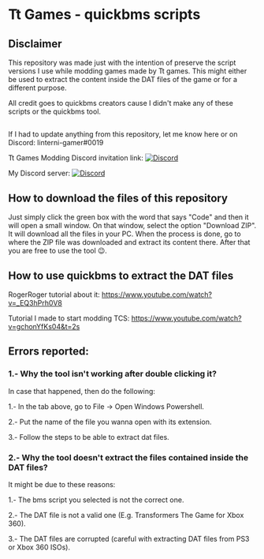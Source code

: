 # Tt Games - quickbms scripts

## Disclaimer
This repository was made just with the intention of preserve the script versions I use while modding games made by Tt games. This might either be used to extract the content inside the DAT files of the game or for a different purpose.

All credit goes to quickbms creators cause I didn't make any of these scripts or the quickbms tool.

##
If I had to update anything from this repository, let me know here or on Discord: linterni-gamer#0019

Tt Games Modding Discord invitation link: [![Discord](https://img.shields.io/badge/Discord-Invite-7289DA.svg?logo=Discord&style=flat-square)](https://discord.gg/9gYXPka)

My Discord server: [![Discord](https://img.shields.io/badge/Discord-Invite-7289DA.svg?logo=Discord&style=flat-square)](https://discord.gg/RrvzDAC)

## How to download the files of this repository
Just simply click the green box with the word that says "Code" and then it will open a small window. On that window, select the option "Download ZIP". It will download all the files in your PC. When the process is done, go to where the ZIP file was downloaded and extract its content there. After that you are free to use the tool 😉.

## How to use quickbms to extract the DAT files
RogerRoger tutorial about it: https://www.youtube.com/watch?v=_EQ3hPrh0V8

Tutorial I made to start modding TCS: https://www.youtube.com/watch?v=gchonYfKs04&t=2s

## Errors reported:
### 1.- Why the tool isn't working after double clicking it?
In case that happened, then do the following:

1.- In the tab above, go to File -> Open Windows Powershell.

2.- Put the name of the file you wanna open with its extension.

3.- Follow the steps to be able to extract dat files.

### 2.- Why the tool doesn't extract the files contained inside the DAT files?
It might be due to these reasons:

1.- The bms script you selected is not the correct one.

2.- The DAT file is not a valid one (E.g. Transformers The Game for Xbox 360).

3.- The DAT files are corrupted (careful with extracting DAT files from PS3 or Xbox 360 ISOs).

